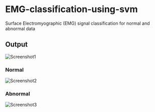 # EMG-classification-using-svm
Surface Electromyographic  (EMG) signal classification for normal and abnormal data
## Output

![Screenshot1](https://user-images.githubusercontent.com/18006433/57949387-dceda200-7901-11e9-8407-0c25c4bd7e26.png)

### Normal
![Screenshot2](https://user-images.githubusercontent.com/18006433/57949881-49b56c00-7903-11e9-8388-2a131773b7ea.png)
### Abnormal
![Screenshot3](https://user-images.githubusercontent.com/18006433/57949854-34404200-7903-11e9-864b-d8e2967e3b53.png)
